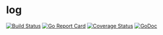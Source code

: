 # log
[![Build Status](https://travis-ci.org/murlokswarm/log.svg?branch=master)](https://travis-ci.org/murlokswarm/log)
[![Go Report Card](https://goreportcard.com/badge/github.com/murlokswarm/log)](https://goreportcard.com/report/github.com/murlokswarm/log)
[![Coverage Status](https://coveralls.io/repos/github/murlokswarm/log/badge.svg?branch=master)](https://coveralls.io/github/murlokswarm/log?branch=master)
[![GoDoc](https://godoc.org/github.com/murlokswarm/log?status.svg)](https://godoc.org/github.com/murlokswarm/log)
